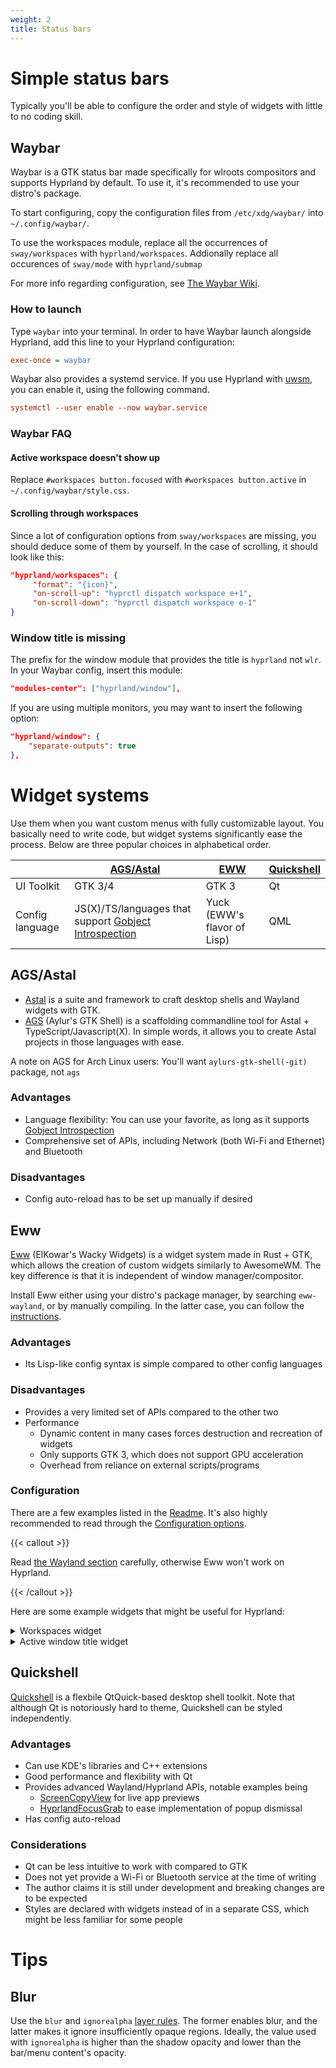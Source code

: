 ```yaml
---
weight: 2
title: Status bars
---
```


# Simple status bars

Typically you'll be able to configure the order and style of widgets with little to no coding skill.

## Waybar

Waybar is a GTK status bar made specifically for wlroots compositors and
supports Hyprland by default. To use it, it's recommended to use your distro's
package.

To start configuring, copy the configuration files from
`/etc/xdg/waybar/` into `~/.config/waybar/`.

To use the workspaces module, replace all the occurrences of `sway/workspaces`
with `hyprland/workspaces`. Addionally replace all occurences of `sway/mode` with `hyprland/submap`

For more info regarding configuration, see
[The Waybar Wiki](https://github.com/Alexays/Waybar/wiki/Module:-Hyprland).

### How to launch

Type `waybar` into your terminal. In order to have Waybar launch alongside
Hyprland, add this line to your Hyprland configuration:

```ini
exec-once = waybar
```

Waybar also provides a systemd service. If you use Hyprland with [uwsm](../../Useful-Utilities/Systemd-start), you can enable it, using the following command.

```ini
systemctl --user enable --now waybar.service
```

### Waybar FAQ

#### Active workspace doesn't show up

Replace `#workspaces button.focused` with `#workspaces button.active` in
`~/.config/waybar/style.css`.

#### Scrolling through workspaces

Since a lot of configuration options from `sway/workspaces` are missing,
you should deduce some of them by yourself. In the case of scrolling, it should
look like this:

```json
"hyprland/workspaces": {
     "format": "{icon}",
     "on-scroll-up": "hyprctl dispatch workspace e+1",
     "on-scroll-down": "hyprctl dispatch workspace e-1"
}
```

### Window title is missing

The prefix for the window module that provides the title is `hyprland` not `wlr`.
In your Waybar config, insert this module:

```json
"modules-center": ["hyprland/window"],
```

If you are using multiple monitors, you may want to insert the following option:

```json
"hyprland/window": {
    "separate-outputs": true
},
```
# Widget systems

Use them when you want custom menus with fully customizable layout. 
You basically need to write code, but widget systems significantly 
ease the process. 
Below are three popular choices in alphabetical order.

|   | [AGS/Astal](https://aylur.github.io/astal/) | [EWW](https://elkowar.github.io/eww/) | [Quickshell](https://quickshell.outfoxxed.me/) | 
|--------------------------|-------------------|-------------------|-------------------|
| UI Toolkit               | GTK 3/4            | GTK 3             | Qt                |
| Config language          | JS(X)/TS/languages that support [Gobject Introspection](https://en.wikipedia.org/wiki/List_of_language_bindings_for_GTK) | Yuck (EWW's flavor of Lisp)         | QML              |

## AGS/Astal

- [Astal](https://aylur.github.io/astal/) is a suite and framework to craft desktop shells and Wayland widgets with GTK.
- [AGS](https://aylur.github.io/ags/) (Aylur's GTK Shell) is a scaffolding commandline tool for Astal + TypeScript/Javascript(X). In simple words, it allows you to create Astal projects in those languages with ease.

A note on AGS for Arch Linux users: You'll want `aylurs-gtk-shell(-git)` package, not `ags`

### Advantages
- Language flexibility: You can use your favorite, as long as it supports [Gobject Introspection](https://en.wikipedia.org/wiki/List_of_language_bindings_for_GTK)
- Comprehensive set of APIs, including Network (both Wi-Fi and Ethernet) and Bluetooth

### Disadvantages
- Config auto-reload has to be set up manually if desired

## Eww

[Eww](https://github.com/elkowar/eww) (ElKowar's Wacky Widgets) is a widget
system made in Rust + GTK, which allows the creation of custom widgets
similarly to AwesomeWM. The key difference is that it is independent of window
manager/compositor.

Install Eww either using your distro's package manager, by searching
`eww-wayland`, or by manually compiling. In the latter case, you can follow the
[instructions](https://elkowar.github.io/eww).

### Advantages
- Its Lisp-like config syntax is simple compared to other config languages

### Disadvantages
- Provides a very limited set of APIs compared to the other two
- Performance
  - Dynamic content in many cases forces destruction and recreation of widgets
  - Only supports GTK 3, which does not support GPU acceleration
  - Overhead from reliance on external scripts/programs

### Configuration

There are a few examples listed in the [Readme](https://github.com/elkowar/eww).
It's also highly recommended to read through the
[Configuration options](https://elkowar.github.io/eww/configuration.html).

{{< callout >}}

Read
[the Wayland section](https://elkowar.github.io/eww/configuration.html#wayland)
carefully, otherwise Eww won't work on Hyprland.

{{< /callout >}}

Here are some example widgets that might be useful for Hyprland:

<details>
<summary>Workspaces widget</summary>

This widget displays a list of workspaces 1-10. Each workspace can be clicked on
to jump to it, and scrolling over the widget cycles through them. It supports
different styles for the current workspace, occupied workspaces, and empty
workspaces. It requires [bash](https://linux.die.net/man/1/bash),
[awk](https://linux.die.net/man/1/awk),
[stdbuf](https://linux.die.net/man/1/stdbuf),
[grep](https://linux.die.net/man/1/grep),
[seq](https://linux.die.net/man/1/seq),
[socat](https://linux.die.net/man/1/socat),
[jq](https://stedolan.github.io/jq/), and [Python 3](https://www.python.org/).

#### `~/.config/eww.yuck`

```lisp
...
(deflisten workspaces :initial "[]" "bash ~/.config/eww/scripts/get-workspaces")
(deflisten current_workspace :initial "1" "bash ~/.config/eww/scripts/get-active-workspace")
(defwidget workspaces []
  (eventbox :onscroll "bash ~/.config/eww/scripts/change-active-workspace {} ${current_workspace}" :class "workspaces-widget"
    (box :space-evenly true
      (label :text "${workspaces}${current_workspace}" :visible false)
      (for workspace in workspaces
        (eventbox :onclick "hyprctl dispatch workspace ${workspace.id}"
          (box :class "workspace-entry ${workspace.windows > 0 ? "occupied" : "empty"}"
            (label :text "${workspace.id}" :class "workspace-entry ${workspace.id == current_workspace ? "current" : ""}" )
            )
          )
        )
      )
    )
  )
...
```

#### `~/.config/eww/scripts/change-active-workspace`

```sh
#!/usr/bin/env bash
function clamp {
  min=$1
  max=$2
  val=$3
  python -c "print(max($min, min($val, $max)))"
}

direction=$1
current=$2
if test "$direction" = "down"
then
  target=$(clamp 1 10 $(($current+1)))
  echo "jumping to $target"
  hyprctl dispatch workspace $target
elif test "$direction" = "up"
then
  target=$(clamp 1 10 $(($current-1)))
  echo "jumping to $target"
  hyprctl dispatch workspace $target
fi
```

#### `~/.config/eww/scripts/get-active-workspace`

```sh
#!/usr/bin/env bash

hyprctl monitors -j | jq '.[] | select(.focused) | .activeWorkspace.id'

socat -u UNIX-CONNECT:$XDG_RUNTIME_DIR/hypr/$HYPRLAND_INSTANCE_SIGNATURE/.socket2.sock - |
  stdbuf -o0 awk -F '>>|,' -e '/^workspace>>/ {print $2}' -e '/^focusedmon>>/ {print $3}'
```

#### `~/.config/eww/scripts/get-workspaces`

```sh
#!/usr/bin/env bash

spaces (){
  WORKSPACE_WINDOWS=$(hyprctl workspaces -j | jq 'map({key: .id | tostring, value: .windows}) | from_entries')
  seq 1 10 | jq --argjson windows "${WORKSPACE_WINDOWS}" --slurp -Mc 'map(tostring) | map({id: ., windows: ($windows[.]//0)})'
}

spaces
socat -u UNIX-CONNECT:$XDG_RUNTIME_DIR/hypr/$HYPRLAND_INSTANCE_SIGNATURE/.socket2.sock - | while read -r line; do
  spaces
done
```

</details>

<details>
<summary>Active window title widget</summary>

This widget simply displays the title of the active window. It requires
[awk](https://linux.die.net/man/1/awk),
[stdbuf](https://linux.die.net/man/1/stdbuf),
[socat](https://linux.die.net/man/1/socat), and
[jq](https://stedolan.github.io/jq/).

#### `~/.config/eww/eww.yuck`

```lisp
...
(deflisten window :initial "..." "sh ~/.config/eww/scripts/get-window-title")
(defwidget window_w []
  (box
    (label :text "${window}"
    )
  )
...
```

#### `~/.config/eww/scripts/get-window-title`

```sh
#!/bin/sh
hyprctl activewindow -j | jq --raw-output .title
socat -u UNIX-CONNECT:$XDG_RUNTIME_DIR/hypr/$HYPRLAND_INSTANCE_SIGNATURE/.socket2.sock - | stdbuf -o0 awk -F '>>|,' '/^activewindow>>/{print $3}'
```

</details>

## Quickshell

[Quickshell](https://quickshell.outfoxxed.me/) is a flexbile QtQuick-based desktop shell toolkit.
Note that although Qt is notoriously hard to theme, Quickshell can be styled independently.

### Advantages
- Can use KDE's libraries and C++ extensions
- Good performance and flexibility with Qt
- Provides advanced Wayland/Hyprland APIs, notable examples being
  - [ScreenCopyView](https://quickshell.outfoxxed.me/docs/types/Quickshell.Wayland/ScreencopyView/) for live app previews
  - [HyprlandFocusGrab](https://quickshell.outfoxxed.me/docs/types/Quickshell.Hyprland/HyprlandFocusGrab/) to ease implementation of popup dismissal
- Has config auto-reload

### Considerations
- Qt can be less intuitive to work with compared to GTK
- Does not yet provide a Wi-Fi or Bluetooth service at the time of writing
- The author claims it is still under development and breaking changes are to be expected
- Styles are declared with widgets instead of in a separate CSS, which might be less familiar for some people

# Tips

## Blur

Use the `blur` and `ignorealpha` [layer rules](https://wiki.hyprland.org/Configuring/Window-Rules/#layer-rules). The former enables blur, and the latter makes it ignore insufficiently opaque regions. Ideally, the value used with `ignorealpha` is higher than the shadow opacity and lower than the bar/menu content's opacity.

